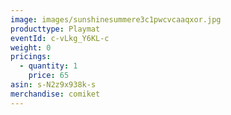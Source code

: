 ```yaml
---
image: images/sunshinesummere3c1pwcvcaaqxor.jpg
producttype: Playmat
eventId: c-vLkg_Y6KL-c
weight: 0
pricings:
  - quantity: 1
    price: 65
asin: s-N2z9x938k-s
merchandise: comiket
---
```

